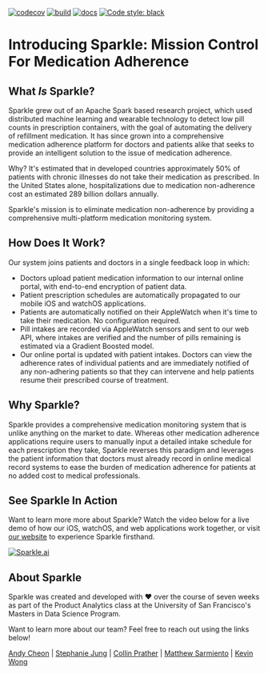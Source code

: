 [![codecov](https://codecov.io/gh/msarmi9/Sparkle/branch/master/graph/badge.svg)](https://codecov.io/gh/msarmi9/Sparkle)
[![build](https://github.com/msarmi9/Sparkle/workflows/build/badge.svg)](https://www.sparklemed.com)
[![docs](https://github.com/msarmi9/Sparkle/workflows/docs/badge.svg)](https://msarmi9.github.io/Sparkle/)
[![Code style: black](https://img.shields.io/badge/code%20style-black-000000.svg)](https://github.com/ambv/black)


# Introducing Sparkle: Mission Control For Medication Adherence


## What _Is_ Sparkle?

Sparkle grew out of an Apache Spark based research project, which used distributed machine learning and wearable technology to detect low pill counts in prescription containers, with the goal of automating the delivery of refillment medication. It has since grown into a comprehensive medication adherence platform for doctors and patients alike that seeks to provide an intelligent solution to the issue of medication adherence.  

Why? It's estimated that in developed countries approximately 50% of patients with chronic illnesses do not take their medication as prescribed. In the United States alone, hospitalizations due to medication non-adherence cost an estimated 289 billion dollars annually.  

Sparkle's mission is to eliminate medication non-adherence by providing a comprehensive multi-platform medication monitoring system.


## How Does It Work?

Our system joins patients and doctors in a single feedback loop in which:

* Doctors upload patient medication information to our internal online portal, with end-to-end encryption of patient data.
* Patient prescription schedules are automatically propagated to our mobile iOS and watchOS applications.
* Patients are automatically notified on their AppleWatch when it's time to take their medication. No configuration required.
* Pill intakes are recorded via AppleWatch sensors and sent to our web API, where intakes are verified and the number of pills remaining is estimated via a Gradient Boosted model.
* Our online portal is updated with patient intakes. Doctors can view the adherence rates of individual patients and are immediately notified of any non-adhering patients so that they can intervene and help patients resume their prescribed course of treatment.


## Why Sparkle?

Sparkle provides a comprehensive medication monitoring system that is unlike anything on the market to date. Whereas other medication adherence applications require users to manually input a detailed intake schedule for each prescription they take, Sparkle reverses this paradigm and leverages the patient information that doctors must already record in online medical record systems to ease the burden of medication adherence for patients at no added cost to medical professionals.


## See Sparkle In Action

Want to learn more more about Sparkle? Watch the video below for a live demo of how our iOS, watchOS, and web applications work together, or visit [our website](https://www.sparklemed.com) to experience Sparkle firsthand.

[![Sparkle.ai](https://yt-embed.herokuapp.com/embed?v=3HuoyBIA94o)](https://www.youtube.com/watch?v=3HuoyBIA94o "")


## About Sparkle

Sparkle was created and developed with :heart: over the course of seven weeks as part of the Product Analytics class at the University of San Francisco's Masters in Data Science Program.

Want to learn more about our team? Feel free to reach out using the links below!  

[Andy Cheon](https://www.linkedin.com/in/acheon/) | [Stephanie Jung](https://www.linkedin.com/in/yeojujung/) | [Collin Prather](https://www.linkedin.com/in/collin-prather/) | [Matthew Sarmiento](https://www.linkedin.com/in/msarmi9/) | [Kevin Wong](https://www.linkedin.com/in/kevinbw/)
